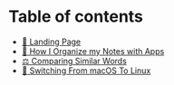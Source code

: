 # Table of contents

* [🛬 Landing Page](README.md)
* [📝 How I Organize my Notes with Apps](how-i-organize-my-notes-with-apps.md)
* [⚖️ Comparing Similar Words](comparing-similar-words.md)
* [🐧 Switching From macOS To Linux](switching-from-macos-to-linux.md)

